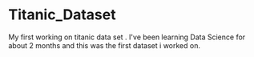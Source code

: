 # Titanic_Dataset
My first working on titanic data set .
I've been learning Data Science for about 2 months and this was the first dataset i worked on.
